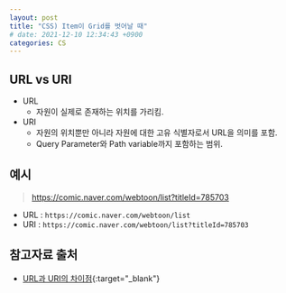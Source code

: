 ```yaml
---
layout: post
title: "CSS) Item이 Grid를 벗어날 때"
# date: 2021-12-10 12:34:43 +0900
categories: CS
---
```


## URL vs URI
- URL
    - 자원이 실제로 존재하는 위치를 가리킴.
 - URI
    - 자원의 위치뿐만 아니라 자원에 대한 고유 식별자로서 URL을 의미를 포함.
    - Query Parameter와 Path variable까지 포함하는 범위.

## 예시
> https://comic.naver.com/webtoon/list?titleId=785703
- URL : `https://comic.naver.com/webtoon/list`
- URI : `https://comic.naver.com/webtoon/list?titleId=785703`

## 참고자료 출처
- [URL과 URI의 차이점](https://velog.io/@torang/URL%EA%B3%BC-URI%EC%9D%98-%EC%B0%A8%EC%9D%B4%EC%A0%90){:target="\_blank"}
